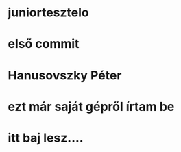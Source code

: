 # juniortesztelo
# első commit
# Hanusovszky Péter
# ezt már saját gépről írtam be
# itt baj lesz....